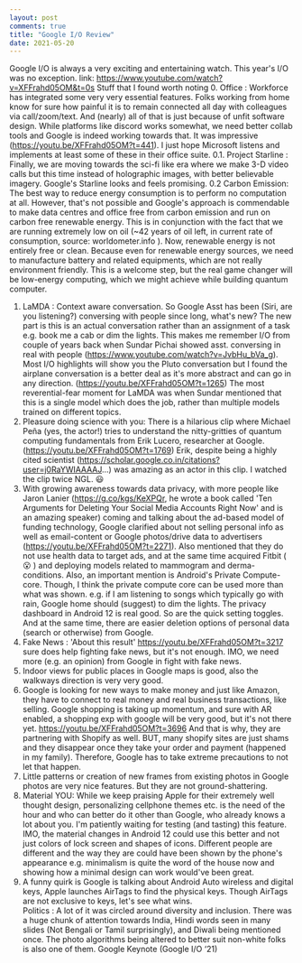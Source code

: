 ```yaml
---
layout: post
comments: true
title: "Google I/O Review"
date: 2021-05-20
---
```


Google I/O is always a very exciting and entertaining watch. This year's I/O was no exception. link: https://www.youtube.com/watch?v=XFFrahd05OM&t=0s
Stuff that I found worth noting
0. Office : Workforce has integrated some very very essential features. Folks working from home know for sure how painful it is to remain connected all day with colleagues via call/zoom/text. And (nearly) all of that is just because of unfit software design. While platforms like discord works somewhat, we need better collab tools and Google is indeed working towards that. It was impressive (https://youtu.be/XFFrahd05OM?t=441). I just hope Microsoft listens and implements at least some of these in their office suite. 
0.1. Project Starline : Finally, we are moving towards the sci-fi like era where we make 3-D video calls but this time instead of holographic images, with better believable imagery. Google's Starline looks and feels promising. 
0.2 Carbon Emission: The best way to reduce energy consumption is to perform no computation at all. However, that's not possible and Google's approach is commendable to make data centres and office free from carbon emission and run on carbon free renewable energy. This is in conjunction with the fact that we are running extremely low on oil (~42 years of oil left, in current rate of consumption, source: worldometer.info ). Now, renewable energy is not entirely free or clean. Because even for renewable energy sources, we need to manufacture battery and related equipments, which are not really environment friendly. This is a welcome step, but the real game changer will be low-energy computing, which we might achieve while building quantum computer.  
1. LaMDA : Context aware conversation. So Google Asst has been  (Siri, are you listening?) conversing with people since long, what's new? The new part is this is an actual conversation rather than an assignment of a task e.g. book me a cab or dim the lights. This makes me remember I/O from couple of years back when Sundar Pichai showed asst. conversing in real with people (https://www.youtube.com/watch?v=JvbHu_bVa_g). Most I/O highlights will show you the Pluto conversation but I found the airplane conversation is a better deal as it's more abstract and can go in any direction. (https://youtu.be/XFFrahd05OM?t=1265) The most reverential-fear moment for LaMDA was when Sundar mentioned that this is a single model which does the job, rather than multiple models trained on different topics. 
2. Pleasure doing science with you: There is a hilarious clip where Michael Peña (yes, the actor!) tries to understand the nitty-gritties of quantum computing fundamentals from Erik Lucero, researcher at Google. (https://youtu.be/XFFrahd05OM?t=1769) Erik, despite being a highly cited scientist (https://scholar.google.co.in/citations?user=j0RaYWIAAAAJ...) was amazing as an actor in this clip. I watched the clip twice NGL. 😃 
3. With growing awareness towards data privacy, with more people like Jaron Lanier (https://g.co/kgs/KeXPQr, he wrote a book called 'Ten Arguments for Deleting Your Social Media Accounts Right Now' and is an amazing speaker) coming and talking about the ad-based model of funding technology, Google clarified about not selling personal info as well as email-content or Google photos/drive data to advertisers (https://youtu.be/XFFrahd05OM?t=2271). Also mentioned that they do not use health data to target ads, and at the same time acquired Fitbit ( 😮 ) and deploying models related to mammogram and derma-conditions.  Also, an important mention is Android's Private Compute-core. Though, I think the private compute core can be used more than what was shown. e.g. if I am listening to songs which typically go with rain, Google home should (suggest) to dim the lights. The privacy dashboard in Android 12 is real good. So are the quick setting toggles. And at the same time, there are easier deletion options of personal data (search or otherwise) from Google. 
4. Fake News : 'About this result' https://youtu.be/XFFrahd05OM?t=3217 sure does help fighting fake news, but it's not enough. IMO, we need more (e.g. an opinion) from Google in fight with fake news. 
5. Indoor views for public places in Google maps is good, also the walkways direction is very very good. 
6. Google is looking for new ways to make money and just like Amazon, they have to connect to real money and real business transactions, like selling. Google shopping is taking up momentum, and sure with AR enabled, a shopping exp with google will be very good, but it's not there yet. https://youtu.be/XFFrahd05OM?t=3696 And that is why, they are partnering with Shopify as well. BUT, many shopify sites are just shams and they disappear once they take your order and payment (happened in my family). Therefore, Google has to take extreme precautions to not let that happen. 
7. Little patterns or creation of new frames from existing photos in Google photos are very nice features. But they are not ground-shattering. 
8. Material YOU: While we keep praising Apple for their extremely well thought design, personalizing cellphone themes etc. is the need of the hour and who can better do it other than Google, who already knows a lot about you. I'm patiently waiting for testing (and tasting) this feature. IMO, the material changes in Android 12 could use this better and not just colors of lock screen and shapes of icons. Different people are different and the way they are could have been shown by the phone's appearance e.g. minimalism is quite the word of the house now and showing how a minimal design can work would've been great. 
9. A funny quirk is Google is talking about Android Auto wireless and digital keys, Apple launches AirTags to find the physical keys. Though AirTags are not exclusive to keys, let's see what wins.  
Politics : A lot of it was circled around diversity and inclusion. There was a huge chunk of attention towards India, Hindi words seen in many slides (Not Bengali or Tamil surprisingly), and Diwali being mentioned once. The photo algorithms being altered to better suit non-white folks is also one of them.
Google Keynote (Google I/O ‘21)